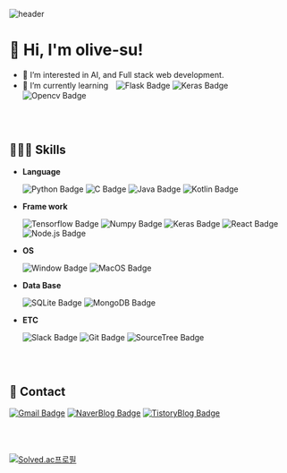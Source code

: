 ![header](https://capsule-render.vercel.app/api?type=waving&color=auto&height=300&section=header&text=olive-su&fontSize=90&animation=fadeIn&fontAlignY=38&desc=I'm%20always%20eager%20to%20learn%20new%20skills😉&descAlignY=51&descAlign=62)


# 👋 Hi, I'm olive-su!

- 👀 I’m interested in AI, and Full stack web development.
- 🌱 I’m currently learning　![Flask Badge](https://img.shields.io/badge/Flask-000000?style=flat-square&logo=Flask&logoColor=white) ![Keras Badge](https://img.shields.io/badge/Keras-d00000?style=flat-square&logo=Keras&logoColor=white) ![Opencv Badge](https://img.shields.io/badge/Opencv-5C3EE8?style=flat-square&logo=Opencv&logoColor=white)


### 　

## 🙋🏻‍♀️ Skills

- **Language**

  ![Python Badge](https://img.shields.io/badge/Python-3776AB?style=flat-square&logo=Python&logoColor=white) ![C Badge](https://img.shields.io/badge/C-A8B9CC?style=flat-square&logo=C&logoColor=white) ![Java Badge](https://img.shields.io/badge/Java-007396?style=flat-square&logo=Java&logoColor=white) ![Kotlin Badge](https://img.shields.io/badge/Kotlin-0095D5?style=flat-square&logo=Kotlin&logoColor=white)

- **Frame work**

  ![Tensorflow Badge](https://img.shields.io/badge/Tensorflow-FF6F00?style=flat-square&logo=Tensorflow&logoColor=white) ![Numpy Badge](https://img.shields.io/badge/Numpy-013243?style=flat-square&logo=Numpy&logoColor=white) ![Keras Badge](https://img.shields.io/badge/Keras-d00000?style=flat-square&logo=Keras&logoColor=white) ![React Badge](https://img.shields.io/badge/React-61DAFB?style=flat-square&logo=React&logoColor=white) ![Node.js Badge](https://img.shields.io/badge/Node.js-339933?style=flat-square&logo=Node.js&logoColor=white)

- **OS**

  ![Window Badge](https://img.shields.io/badge/Windows-0078D6?style=flat-square&logo=Windows&logoColor=white) ![MacOS Badge](https://img.shields.io/badge/MacOS-000000?style=flat-square&logo=MacOS&logoColor=white)

- **Data Base**

  ![SQLite Badge](https://img.shields.io/badge/SQLite-003B57?style=flat-square&logo=SQLite&logoColor=white) ![MongoDB Badge](https://img.shields.io/badge/MongoDB-47A248?style=flat-square&logo=MongoDB&logoColor=white)

- **ETC**

  ![Slack Badge](https://img.shields.io/badge/Slack-4A154B?style=flat-square&logo=Slack&logoColor=white) ![Git Badge](https://img.shields.io/badge/Git-F05032?style=flat-square&logo=Git&logoColor=white) ![SourceTree Badge](https://img.shields.io/badge/SourceTree-0053e3?style=flat-square&logo=SourceTree&logoColor=white)

### 　

## 💬 Contact

[![Gmail Badge](https://img.shields.io/badge/Gmail-EA4335?style=flat-square&logo=Gmail&logoColor=white&link=mailto:1466su@gmail.com)](mailto:1466su@gmail.com)  [![NaverBlog Badge](https://img.shields.io/badge/DailyBlog-03C75A?style=flat-square&logo=Naver&logoColor=white&link=https://blog.naver.com/1466su)](https://blog.naver.com/1466su) [![TistoryBlog Badge](https://img.shields.io/badge/TechNote-00A98F?style=flat-square&logo=About.me&logoColor=white&link=https://olive-su.tistory.com/)](https://olive-su.tistory.com/)


### 　

[![Solved.ac프로필](http://mazassumnida.wtf/api/v2/generate_badge?boj=olive_su)](https://solved.ac/olive-su)

<!-- [![Anurag's GitHub stats](https://github-readme-stats.vercel.app/api?username=olive-su&show_icons=true&theme=dracula)](https://github.com/anuraghazra/github-readme-stats) -->
